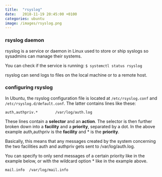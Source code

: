 ```yaml
---
title:  "rsyslog"
date:   2018-11-19 20:45:00 +0100
categories: ubuntu
image: /images/rsyslog.png
---
```

### rsyslog daemon
rsyslog is a service or daemon in Linux used to store or ship syslogs so sysadmins can manage their systems.

You can check if the service is running: `$ systemctl status rsyslog`

rsyslog can send logs to files on the local machine or to a remote host.

### configuring rsyslog
In Ubuntu, the rsyslog configuration file is located at `/etc/rsyslog.conf` and `/etc/rsyslog.d/default.conf`. The latter contains lines like these:

`auth,authpriv.*		/var/log/auth.log`

These lines contain a **selector** and an **action**. The selector is then further broken down into a **facility** and a **priority**, separated by a dot. In the above example auth,authpriv is the **facility** and * is the **priority**.

Basically, this means that any messages created by the system concerning the two facilities auth and authpriv gets sent to /var/log/auth.log.

You can specify to only send messages of a certain priority like in the example below, or with the wildcard option * like in the example above.

`mail.info	/var/log/mail.info`
